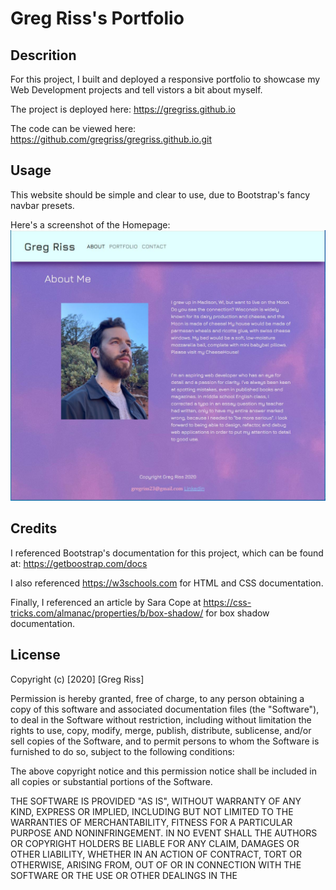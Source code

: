 # Greg Riss's Portfolio

## Descrition

For this project, I built and deployed a responsive portfolio to showcase my Web Development projects and tell vistors a bit about myself. 

The project is deployed here: https://gregriss.github.io

The code can be viewed here: https://github.com/gregriss/gregriss.github.io.git

## Usage

This website should be simple and clear to use, due to Bootstrap's fancy navbar presets.

Here's a screenshot of the Homepage:
![Greg's Homepage](assets/images/homepage-screenshot.jpg)

## Credits

I referenced Bootstrap's documentation for this project, which can be found at:
https://getboostrap.com/docs

I also referenced https://w3schools.com for HTML and CSS documentation.

Finally, I referenced an article by Sara Cope at https://css-tricks.com/almanac/properties/b/box-shadow/ for box shadow documentation.

## License

Copyright (c) [2020] [Greg Riss]

Permission is hereby granted, free of charge, to any person obtaining a copy
of this software and associated documentation files (the "Software"), to deal
in the Software without restriction, including without limitation the rights
to use, copy, modify, merge, publish, distribute, sublicense, and/or sell
copies of the Software, and to permit persons to whom the Software is
furnished to do so, subject to the following conditions:

The above copyright notice and this permission notice shall be included in all
copies or substantial portions of the Software.

THE SOFTWARE IS PROVIDED "AS IS", WITHOUT WARRANTY OF ANY KIND, EXPRESS OR
IMPLIED, INCLUDING BUT NOT LIMITED TO THE WARRANTIES OF MERCHANTABILITY,
FITNESS FOR A PARTICULAR PURPOSE AND NONINFRINGEMENT. IN NO EVENT SHALL THE
AUTHORS OR COPYRIGHT HOLDERS BE LIABLE FOR ANY CLAIM, DAMAGES OR OTHER
LIABILITY, WHETHER IN AN ACTION OF CONTRACT, TORT OR OTHERWISE, ARISING FROM,
OUT OF OR IN CONNECTION WITH THE SOFTWARE OR THE USE OR OTHER DEALINGS IN THE
